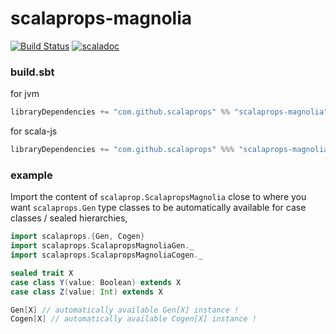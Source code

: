 # scalaprops-magnolia

[![Build Status](https://travis-ci.org/scalaprops/scalaprops-magnolia.svg?branch=master)](https://travis-ci.org/scalaprops/scalaprops-magnolia)
[![scaladoc](https://javadoc-badge.appspot.com/com.github.scalaprops/scalaprops-magnolia_2.12.svg?label=scaladoc)](https://javadoc-badge.appspot.com/com.github.scalaprops/scalaprops-magnolia_2.12/scalaprops/ScalapropsMagnolia$.html?javadocio=true)

### build.sbt

for jvm

```scala
libraryDependencies += "com.github.scalaprops" %% "scalaprops-magnolia" % "0.6.0"
```

for scala-js

```scala
libraryDependencies += "com.github.scalaprops" %%% "scalaprops-magnolia" % "0.6.0"
```

### example

Import the content of `scalaprop.ScalapropsMagnolia` close to where you want `scalaprops.Gen` type classes to be automatically available for case classes / sealed hierarchies,

```scala
import scalaprops.{Gen, Cogen}
import scalaprops.ScalapropsMagnoliaGen._
import scalaprops.ScalapropsMagnoliaCogen._

sealed trait X 
case class Y(value: Boolean) extends X
case class Z(value: Int) extends X

Gen[X] // automatically available Gen[X] instance !
Cogen[X] // automatically available Cogen[X] instance !
```
